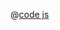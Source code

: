 <ClientOnly>
  <common-code-view name="deckgl-path-layer" :is-code-view="false"/>
</ClientOnly>

@[code js](../.vuepress/snippet/deckgl/path-layer.js)
